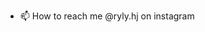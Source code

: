 - 📫 How to reach me @ryly.hj on instagram

<!---
ShibalINU/ShibalINU is a ✨ special ✨ repository because its `README.md` (this file) appears on your GitHub profile.
You can click the Preview link to take a look at your changes.
--->
